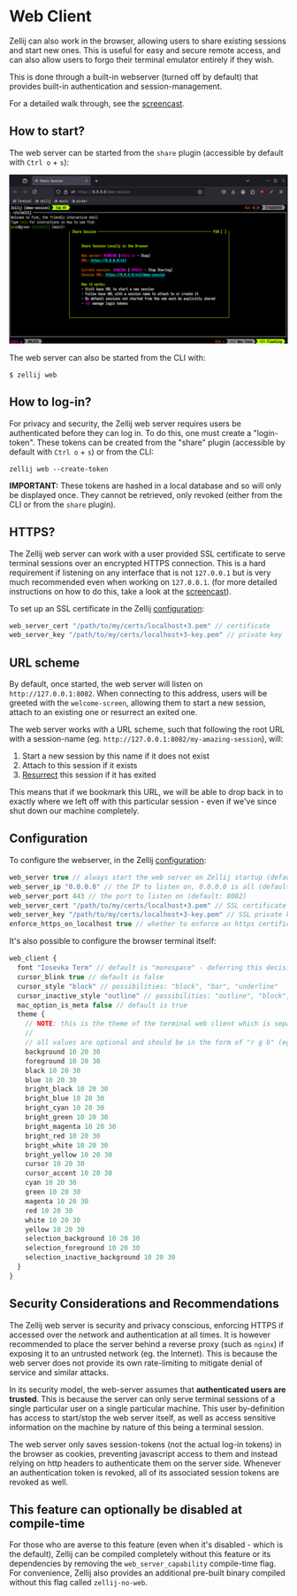 # Web Client
Zellij can also work in the browser, allowing users to share existing sessions and start new ones. This is useful for easy and secure remote access, and can also allow users to forgo their terminal emulator entirely if they wish.

This is done through a built-in webserver (turned off by default) that provides built-in authentication and session-management.

For a detailed walk through, see the [screencast](/tutorials/web-client/).

## How to start?
The web server can be started from the `share` plugin (accessible by default with `Ctrl o` + `s`):

![Web client preview](/img/web-client-preview.png)

The web server can also be started from the CLI with:
```
$ zellij web
```

## How to log-in?
For privacy and security, the Zellij web server requires users be authenticated before they can log in. To do this, one must create a "login-token". These tokens can be created from the "share" plugin (accessible by default with `Ctrl o` + `s`) or from the CLI:

```
zellij web --create-token
```

**IMPORTANT:** These tokens are hashed in a local database and so will only be displayed once. They cannot be retrieved, only revoked (either from the CLI or from the `share` plugin).

## HTTPS?
The Zellij web server can work with a user provided SSL certificate to serve terminal sessions over an encrypted HTTPS connection. This is a hard requirement if listening on any interface that is not `127.0.0.1` but is very much recommended even when working on `127.0.0.1`. (for more detailed instructions on how to do this, take a look at the [screencast](/tutorials/web-client/)).

To set up an SSL certificate in the Zellij [configuration](./configuration):

```javascript
web_server_cert "/path/to/my/certs/localhost+3.pem" // certificate
web_server_key "/path/to/my/certs/localhost+3-key.pem" // private key
```

## URL scheme

By default, once started, the web server will listen on `http://127.0.0.1:8082`. When connecting to this address, users will be greeted with the `welcome-screen`, allowing them to start a new session, attach to an existing one or resurrect an exited one.

The web server works with a URL scheme, such that following the root URL with a session-name (eg. `http://127.0.0.1:8082/my-amazing-session`), will:
1. Start a new session by this name if it does not exist
2. Attach to this session if it exists
3. [Resurrect](./session-resurrection.md) this session if it has exited

This means that if we bookmark this URL, we will be able to drop back in to exactly where we left off with this particular session - even if we've since shut down our machine completely.

## Configuration
To configure the webserver, in the Zellij [configuration](./configuration.md):

```javascript
web_server true // always start the web server on Zellij startup (default: false)
web_server_ip "0.0.0.0" // the IP to listen on, 0.0.0.0 is all (default: 127.0.0.1)
web_server_port 443 // the port to listen on (default: 8082)
web_server_cert "/path/to/my/certs/localhost+3.pem" // SSL certificate
web_server_key "/path/to/my/certs/localhost+3-key.pem" // SSL private key
enforce_https_on_localhost true // whether to enforce an https certificate being present also when listening on localhost (default: false)
```

It's also possible to configure the browser terminal itself:

```javascript
web_client {
  font "Iosevka Term" // default is "monospace" - deferring this decision to the browser/os
  cursor_blink true // default is false
  cursor_style "block" // possibilities: "block", "bar", "underline"
  cursor_inactive_style "outline" // possibilities: "outline", "block", "bar", "underline"
  mac_option_is_meta false // default is true
  theme {
    // NOTE: this is the theme of the terminal web client which is separate from Zellij's theme
    //
    // all values are optional and should be in the form of "r g b" (eg. 10 20 30)
    background 10 20 30
    foreground 10 20 30
    black 10 20 30
    blue 10 20 30
    bright_black 10 20 30
    bright_blue 10 20 30
    bright_cyan 10 20 30
    bright_green 10 20 30
    bright_magenta 10 20 30
    bright_red 10 20 30
    bright_white 10 20 30
    bright_yellow 10 20 30
    cursor 10 20 30
    cursor_accent 10 20 30
    cyan 10 20 30
    green 10 20 30
    magenta 10 20 30
    red 10 20 30
    white 10 20 30
    yellow 10 20 30
    selection_background 10 20 30
    selection_foreground 10 20 30
    selection_inactive_background 10 20 30
  }
}
```

## Security Considerations and Recommendations
The Zellij web server is security and privacy conscious, enforcing HTTPS if accessed over the network and authentication at all times. It is however recommended to place the server behind a reverse proxy (such as `nginx`) if exposing it to an untrusted network (eg. the Internet). This is because the web server does not provide its own rate-limiting to mitigate denial of service and similar attacks.

In its security model, the web-server assumes that **authenticated users are trusted**. This is because the server can only serve terminal sessions of a single particular user on a single particular machine. This user by-definition has access to start/stop the web server itself, as well as access sensitive information on the machine by nature of this being a terminal session.

The web server only saves session-tokens (not the actual log-in tokens) in the browser as cookies, preventing javascript access to them and instead relying on http headers to authenticate them on the server side. Whenever an authentication token is revoked, all of its associated session tokens are revoked as well.

## This feature can optionally be disabled at compile-time
For those who are averse to this feature (even when it's disabled - which is the default), Zellij can be compiled completely without this feature or its dependencies by removing the `web_server_capability` compile-time flag. For convenience, Zellij also provides an additional pre-built binary compiled without this flag called `zellij-no-web`.
